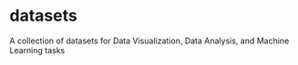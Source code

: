# datasets
A collection of datasets for Data Visualization, Data Analysis, and Machine Learning tasks
